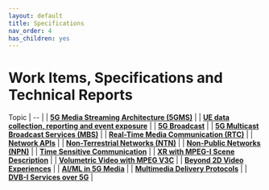 ```yaml
---
layout: default
title: Specifications
nav_order: 4
has_children: yes
---
```


# Work Items, Specifications and Technical Reports

 Topic
| -- | 
| [**5G Media Streaming Architecture (5GMS)**](./5g-media-streaming.html) |
| [**UE data collection, reporting and event exposure**](./data-collection-event-exposure.html) |
| [**5G Broadcast**](./lte-based-5g-broadcast.html) |
| [**5G Multicast Broadcast Services (MBS)**](./5g-multicast-broadcast-services.html) |
| [**Real-Time Media Communication (RTC)**](./rtc.html) |
| [**Network APIs**](./network_apis.html) |
| [**Non-Terrestrial Networks (NTN)**](./ntn.html) |
| [**Non-Public Networks (NPN)**](./npn.html) |
| [**Time Sensitive Communication**](./tsc.html) |
| [**XR with MPEG-I Scene Description**](./xr.html) |
| [**Volumetric Video with MPEG V3C**](./volumetric-video.html) |
| [**Beyond 2D Video Experiences**](./beyond2d.html) |
| [**AI/ML in 5G Media**](./aiml.html) |
| [**Multimedia Delivery Protocols**](./multimedia-content-delivery.html) |
| [**DVB-I Services over 5G**](./dvb-i-5g.html) |
